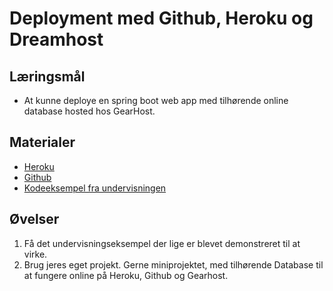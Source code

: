 
<script src="https://code.jquery.com/jquery-3.2.1.min.js"></script>
<script src="script.js"></script>

# Deployment med Github, Heroku og Dreamhost

## Læringsmål
* At kunne deploye en spring boot web app med tilhørende online database hosted hos GearHost.

## Materialer
* [Heroku](https://id.heroku.com/login)
* [Github](https://github.com/)
* [Kodeeksempel fra undervisningen]()

## Øvelser
1. Få det undervisningseksempel der lige er blevet demonstreret til at virke. 
2. Brug jeres eget projekt. Gerne miniprojektet, med tilhørende Database til at fungere online på Heroku, Github og Gearhost.

